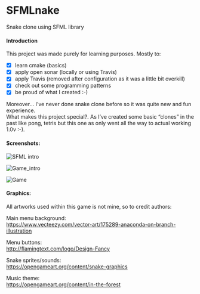 # SFMLnake
Snake clone using SFML library

#### Introduction
This project was made purely for learning purposes. Mostly to:  
- [X] learn cmake (basics)
- [X] apply open sonar (locally or using Travis)
- [X] apply Travis (removed after configuration as it was a little bit overkill)
- [X] check out some programming patterns	
- [X] be proud of what I created :-)

Moreover… I’ve never done snake clone before so it was quite new and fun experience.  
What makes this project special?. As I’ve created some basic “clones” in the past like pong, tetris but this one as only went all the way to actual working 1.0v :-).

#### Screenshots:
![SFML intro](https://i.imgur.com/sHdj1HG.png)

![Game_intro](https://i.imgur.com/mHzHH6G.png)

![Game](https://i.imgur.com/XyC7JHT.png)

#### Graphics:
All artworks used within this game is not mine, so to credit authors:

Main menu background:  
https://www.vecteezy.com/vector-art/175289-anaconda-on-branch-illustration

Menu buttons:  
http://flamingtext.com/logo/Design-Fancy

Snake sprites/sounds:  
https://opengameart.org/content/snake-graphics

Music theme:  
https://opengameart.org/content/in-the-forest